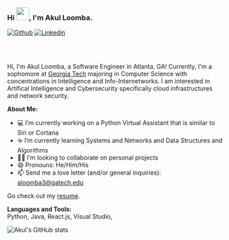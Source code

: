 ### Hi <img src="https://raw.githubusercontent.com/MartinHeinz/MartinHeinz/master/wave.gif" width="30px">, I'm Akul Loomba.

[![Github](https://img.shields.io/badge/-Github-000?style=flat&logo=Github&logoColor=white)](https://github.com/aloom3)
[![Linkedin](https://img.shields.io/badge/-LinkedIn-blue?style=flat&logo=Linkedin&logoColor=white)](https://www.linkedin.com/in/akulloomba/)


<br />
<br />

Hi, I'm Akul Loomba, a Software Engineer in Atlanta, GA! Currently, I'm a sophomore at [Georgia Tech](https://gatech.edu) majoring in Computer Science with concentrations in Intelligence and Info-Internetworks. I am interested in Artifical Intelligence and Cybersecurity specifically cloud infrastructures and network security.


**About Me:**

- 💻 I’m currently working on a Python Virtual Assistant that is similar to Siri or Cortana
- ☕ I’m currently learning Systems and Networks and Data Structures and Algorithms
- 🤼‍♂️ I’m looking to collaborate on personal projects
- 😄 Pronouns: He/Him/His
- 📫 Send me a love letter (and/or general inquiries): aloomba3@gatech.edu

Go check out my [resume](https://1drv.ms/b/s!Aoyi7TMi6v0VoYJDw-REBmAQjWxQVg).

**Languages and Tools:**  
Python, Java, React.js, Visual Studio,

![Akul's GitHub stats](https://github-readme-stats.vercel.app/api?username=aloom3&show_icons=true&hide_border=true)
